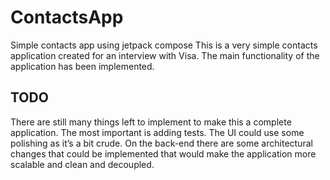 # ContactsApp
Simple contacts app using jetpack compose
This is a very simple contacts application created for an interview with Visa. The main functionality of the application has been implemented. 

## TODO
There are still many things left to implement to make this a complete application. The most important is adding tests. The UI could use some polishing as it’s a bit crude. On the back-end there are some architectural changes that could be implemented that would make the application more scalable and clean and decoupled. 
